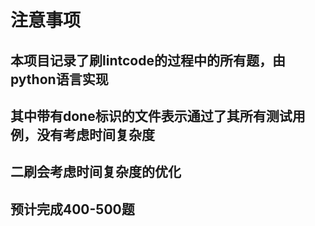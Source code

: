 # 注意事项

## 本项目记录了刷lintcode的过程中的所有题，由python语言实现

## 其中带有done标识的文件表示通过了其所有测试用例，没有考虑时间复杂度

## 二刷会考虑时间复杂度的优化

## 预计完成400-500题